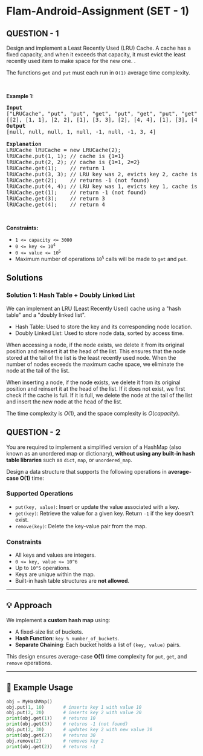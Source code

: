 # Flam-Android-Assignment (SET - 1)
## QUESTION - 1


<!-- description:start -->

<p>Design and implement a Least Recently Used (LRU) Cache. A cache has a fixed capacity, and when it exceeds that capacity, it must evict the least recently used item to make space for the new one.
.</p>

<p>The functions <code>get</code> and <code>put</code> must each run in <code>O(1)</code> average time complexity.</p>

<p>&nbsp;</p>
<p><strong class="example">Example 1:</strong></p>

<pre>
<strong>Input</strong>
[&quot;LRUCache&quot;, &quot;put&quot;, &quot;put&quot;, &quot;get&quot;, &quot;put&quot;, &quot;get&quot;, &quot;put&quot;, &quot;get&quot;, &quot;get&quot;, &quot;get&quot;]
[[2], [1, 1], [2, 2], [1], [3, 3], [2], [4, 4], [1], [3], [4]]
<strong>Output</strong>
[null, null, null, 1, null, -1, null, -1, 3, 4]

<strong>Explanation</strong>
LRUCache lRUCache = new LRUCache(2);
lRUCache.put(1, 1); // cache is {1=1}
lRUCache.put(2, 2); // cache is {1=1, 2=2}
lRUCache.get(1);    // return 1
lRUCache.put(3, 3); // LRU key was 2, evicts key 2, cache is {1=1, 3=3}
lRUCache.get(2);    // returns -1 (not found)
lRUCache.put(4, 4); // LRU key was 1, evicts key 1, cache is {4=4, 3=3}
lRUCache.get(1);    // return -1 (not found)
lRUCache.get(3);    // return 3
lRUCache.get(4);    // return 4
</pre>

<p>&nbsp;</p>
<p><strong>Constraints:</strong></p>

<ul>
	<li><code>1 &lt;= capacity &lt;= 3000</code></li>
	<li><code>0 &lt;= key &lt;= 10<sup>4</sup></code></li>
	<li><code>0 &lt;= value &lt;= 10<sup>5</sup></code></li>
	<li>Maximum number of operations <code>10<sup>5</sup></code> calls will be made to <code>get</code> and <code>put</code>.</li>
	


</ul>

<!-- description:end -->

## Solutions

<!-- solution:start -->

### Solution 1: Hash Table + Doubly Linked List

We can implement an LRU (Least Recently Used) cache using a "hash table" and a "doubly linked list".

-   Hash Table: Used to store the key and its corresponding node location.
-   Doubly Linked List: Used to store node data, sorted by access time.

When accessing a node, if the node exists, we delete it from its original position and reinsert it at the head of the list. This ensures that the node stored at the tail of the list is the least recently used node. When the number of nodes exceeds the maximum cache space, we eliminate the node at the tail of the list.

When inserting a node, if the node exists, we delete it from its original position and reinsert it at the head of the list. If it does not exist, we first check if the cache is full. If it is full, we delete the node at the tail of the list and insert the new node at the head of the list.

The time complexity is $O(1)$, and the space complexity is $O(\textit{capacity})$.


## QUESTION - 2
You are required to implement a simplified version of a HashMap (also known as an unordered map or dictionary), **without using any built-in hash table libraries** such as `dict`, `map`, or `unordered_map`.

Design a data structure that supports the following operations in **average-case O(1)** time:

### Supported Operations

- `put(key, value)`: Insert or update the value associated with a key.
- `get(key)`: Retrieve the value for a given key. Return `-1` if the key doesn't exist.
- `remove(key)`: Delete the key-value pair from the map.

### Constraints

- All keys and values are integers.
- `0 <= key, value <= 10^6`
- Up to `10^5` operations.
- Keys are unique within the map.
- Built-in hash table structures are **not allowed**.

---

## 💡 Approach

We implement a **custom hash map** using:

- A fixed-size list of buckets.
- **Hash Function**: `key % number_of_buckets`.
- **Separate Chaining**: Each bucket holds a list of `(key, value)` pairs.

This design ensures average-case **O(1)** time complexity for `put`, `get`, and `remove` operations.

---

## 🧪 Example Usage

```python
obj = MyHashMap()
obj.put(1, 10)       # inserts key 1 with value 10
obj.put(2, 20)       # inserts key 2 with value 20
print(obj.get(1))    # returns 10
print(obj.get(3))    # returns -1 (not found)
obj.put(2, 30)       # updates key 2 with new value 30
print(obj.get(2))    # returns 30
obj.remove(2)        # removes key 2
print(obj.get(2))    # returns -1
```
